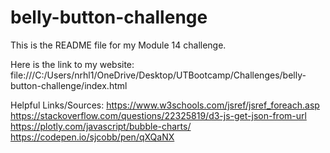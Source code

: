 # belly-button-challenge

This is the README file for my Module 14 challenge.

Here is the link to my website: file:///C:/Users/nrhl1/OneDrive/Desktop/UTBootcamp/Challenges/belly-button-challenge/index.html

Helpful Links/Sources:
https://www.w3schools.com/jsref/jsref_foreach.asp
https://stackoverflow.com/questions/22325819/d3-js-get-json-from-url
https://plotly.com/javascript/bubble-charts/
https://codepen.io/sjcobb/pen/qXQaNX



